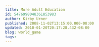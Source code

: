 ```yaml
---
title: More Adult Education
id: 5476998048361853983
author: Kirby Urner
published: 2008-11-02T13:15:00.000-08:00
updated: 2010-01-20T20:17:28.432-08:00
blog: world_game
tags: 
---
```


